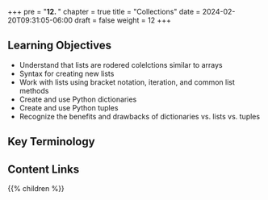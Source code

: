 +++
pre = "<b>12. </b>"
chapter = true
title = "Collections"
date = 2024-02-20T09:31:05-06:00
draft = false
weight = 12
+++

## Learning Objectives
- Understand that lists are rodered colelctions similar to arrays
- Syntax for creating new lists
- Work with lists using bracket notation, iteration, and common list methods
- Create and use Python dictionaries
- Create and use Python tuples
- Recognize the benefits and drawbacks of dictionaries vs. lists vs. tuples

## Key Terminology

## Content Links

{{% children %}}
